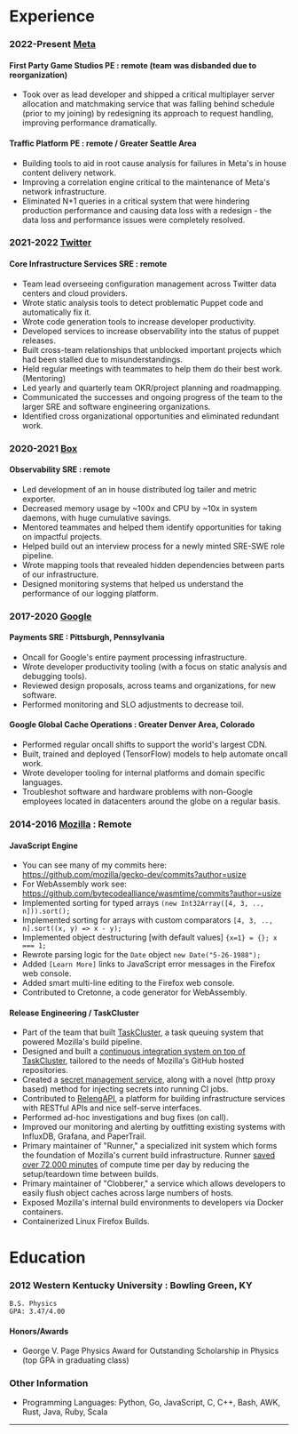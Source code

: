 
Experience
======

### 2022-Present [Meta](https://meta.com)
#### First Party Game Studios PE : remote (team was disbanded due to reorganization)

  * Took over as lead developer and shipped a critical multiplayer server allocation and matchmaking service that was falling behind schedule (prior to my joining) by redesigning its approach to request handling, improving performance dramatically.

#### Traffic Platform PE : remote / Greater Seattle Area

  * Building tools to aid in root cause analysis for failures in Meta's in house content delivery network.
  * Improving a correlation engine critical to the maintenance of Meta's network infrastructure.
  * Eliminated N+1 queries in a critical system that were hindering production performance and causing data loss with a redesign - the data loss and performance issues were completely resolved.
 
### 2021-2022 [Twitter](https://twitter.com)
#### Core Infrastructure Services SRE : remote

  * Team lead overseeing configuration management across Twitter data centers and cloud providers.
  * Wrote static analysis tools to detect problematic Puppet code and automatically fix it.
  * Wrote code generation tools to increase developer productivity.
  * Developed services to increase observability into the status of puppet releases.
  * Built cross-team relationships that unblocked important projects which had been stalled due to misunderstandings.
  * Held regular meetings with teammates to help them do their best work. (Mentoring)
  * Led yearly and quarterly team OKR/project planning and roadmapping.
  * Communicated the successes and ongoing progress of the team to the larger SRE and software engineering organizations.
  * Identified cross organizational opportunities and eliminated redundant work.

### 2020-2021 [Box](https://box.com)
#### Observability SRE : remote

  * Led development of an in house distributed log tailer and metric exporter.
  * Decreased memory usage by ~100x and CPU by ~10x in system daemons, with huge cumulative savings.
  * Mentored teammates and helped them identify opportunities for taking on impactful projects.
  * Helped build out an interview process for a newly minted SRE-SWE role pipeline.
  * Wrote mapping tools that revealed hidden dependencies between parts of our infrastructure.
  * Designed monitoring systems that helped us understand the performance of our logging platform.

### 2017-2020 [Google](https://google.com)

#### Payments SRE : Pittsburgh, Pennsylvania

  * Oncall for Google's entire payment processing infrastructure.
  * Wrote developer productivity tooling (with a focus on static analysis and debugging tools).
  * Reviewed design proposals, across teams and organizations, for new software.
  * Performed monitoring and SLO adjustments to decrease toil.

#### Google Global Cache Operations : Greater Denver Area, Colorado

  * Performed regular oncall shifts to support the world's largest CDN.
  * Built, trained and deployed (TensorFlow) models to help automate oncall work.
  * Wrote developer tooling for internal platforms and domain specific languages.
  * Troubleshot software and hardware problems with non-Google employees located in datacenters around the globe on a regular basis.

### 2014-2016 [Mozilla](https://mozilla.org) : Remote

#### JavaScript Engine
  * You can see many of my commits here: https://github.com/mozilla/gecko-dev/commits?author=usize
  * For WebAssembly work see: https://github.com/bytecodealliance/wasmtime/commits?author=usize
  * Implemented sorting for typed arrays ``(new Int32Array([4, 3, .., n])).sort();``
  * Implemented sorting for arrays with custom comparators ``[4, 3, .., n].sort((x, y) => x - y);``
  * Implemented object destructuring [with default values] ``{x=1} = {}; x === 1;``
  * Rewrote parsing logic for the ``Date`` object ``new Date("5-26-1988");``
  * Added `[Learn More]` links to JavaScript error messages in the Firefox web console.
  * Added smart multi-line editing to the Firefox web console.
  * Contributed to Cretonne, a code generator for WebAssembly.

#### Release Engineering / TaskCluster
  * Part of the team that built [TaskCluster](https://github.com/taskcluster), a task queuing system that powered Mozilla's build pipeline.
  * Designed and built a [continuous integration system on top of TaskCluster](https://github.com/taskcluster/taskcluster-github), tailored to the needs of Mozilla's GitHub hosted repositories.
  * Created a [secret management service](https://github.com/taskcluster/taskcluster-secrets), along with a novel (http proxy based) method for injecting secrets into running CI jobs.
  * Contributed to [RelengAPI](https://wiki.mozilla.org/ReleaseEngineering/Applications/RelengAPI), a platform for building infrastructure services with RESTful APIs and nice self-serve interfaces.
  * Performed ad-hoc investigations and bug fixes (on call).
  * Improved our monitoring and alerting by outfitting existing systems with InfluxDB, Grafana, and PaperTrail.
  * Primary maintainer of "Runner," a specialized init system which forms the foundation of Mozilla's current build infrastructure. Runner [saved over 72,000 minutes](https://archive.fo/fKuHW) of compute time per day by reducing the setup/teardown time between builds.
  * Primary maintainer of "Clobberer," a service which allows developers to easily flush object caches across large numbers of hosts.
  * Exposed Mozilla's internal build environments to developers via Docker containers.
  * Containerized Linux Firefox Builds.

Education
======

### 2012 Western Kentucky University : Bowling Green, KY

    B.S. Physics
    GPA: 3.47/4.00

#### Honors/Awards
  * George V. Page Physics Award for Outstanding Scholarship in Physics (top GPA in graduating class)


### Other Information
  * Programming Languages: Python, Go, JavaScript, C, C++, Bash, AWK, Rust, Java, Ruby, Scala

----

